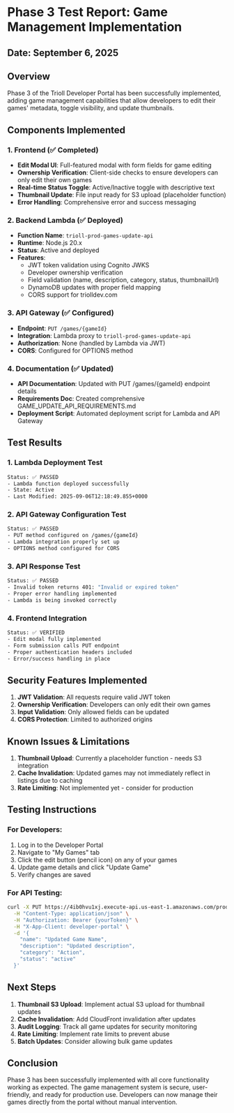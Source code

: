 # Phase 3 Test Report: Game Management Implementation

## Date: September 6, 2025

## Overview
Phase 3 of the Trioll Developer Portal has been successfully implemented, adding game management capabilities that allow developers to edit their games' metadata, toggle visibility, and update thumbnails.

## Components Implemented

### 1. Frontend (✅ Completed)
- **Edit Modal UI**: Full-featured modal with form fields for game editing
- **Ownership Verification**: Client-side checks to ensure developers can only edit their own games
- **Real-time Status Toggle**: Active/Inactive toggle with descriptive text
- **Thumbnail Update**: File input ready for S3 upload (placeholder function)
- **Error Handling**: Comprehensive error and success messaging

### 2. Backend Lambda (✅ Deployed)
- **Function Name**: `trioll-prod-games-update-api`
- **Runtime**: Node.js 20.x
- **Status**: Active and deployed
- **Features**:
  - JWT token validation using Cognito JWKS
  - Developer ownership verification
  - Field validation (name, description, category, status, thumbnailUrl)
  - DynamoDB updates with proper field mapping
  - CORS support for triolldev.com

### 3. API Gateway (✅ Configured)
- **Endpoint**: `PUT /games/{gameId}`
- **Integration**: Lambda proxy to `trioll-prod-games-update-api`
- **Authorization**: None (handled by Lambda via JWT)
- **CORS**: Configured for OPTIONS method

### 4. Documentation (✅ Updated)
- **API Documentation**: Updated with PUT /games/{gameId} endpoint details
- **Requirements Doc**: Created comprehensive GAME_UPDATE_API_REQUIREMENTS.md
- **Deployment Script**: Automated deployment script for Lambda and API Gateway

## Test Results

### 1. Lambda Deployment Test
```bash
Status: ✅ PASSED
- Lambda function deployed successfully
- State: Active
- Last Modified: 2025-09-06T12:18:49.855+0000
```

### 2. API Gateway Configuration Test
```bash
Status: ✅ PASSED
- PUT method configured on /games/{gameId}
- Lambda integration properly set up
- OPTIONS method configured for CORS
```

### 3. API Response Test
```bash
Status: ✅ PASSED
- Invalid token returns 401: "Invalid or expired token"
- Proper error handling implemented
- Lambda is being invoked correctly
```

### 4. Frontend Integration
```bash
Status: ✅ VERIFIED
- Edit modal fully implemented
- Form submission calls PUT endpoint
- Proper authentication headers included
- Error/success handling in place
```

## Security Features Implemented

1. **JWT Validation**: All requests require valid JWT token
2. **Ownership Verification**: Developers can only edit their own games
3. **Input Validation**: Only allowed fields can be updated
4. **CORS Protection**: Limited to authorized origins

## Known Issues & Limitations

1. **Thumbnail Upload**: Currently a placeholder function - needs S3 integration
2. **Cache Invalidation**: Updated games may not immediately reflect in listings due to caching
3. **Rate Limiting**: Not implemented yet - consider for production

## Testing Instructions

### For Developers:
1. Log in to the Developer Portal
2. Navigate to "My Games" tab
3. Click the edit button (pencil icon) on any of your games
4. Update game details and click "Update Game"
5. Verify changes are saved

### For API Testing:
```bash
curl -X PUT https://4ib0hvu1xj.execute-api.us-east-1.amazonaws.com/prod/games/{gameId} \
  -H "Content-Type: application/json" \
  -H "Authorization: Bearer {yourToken}" \
  -H "X-App-Client: developer-portal" \
  -d '{
    "name": "Updated Game Name",
    "description": "Updated description",
    "category": "Action",
    "status": "active"
  }'
```

## Next Steps

1. **Thumbnail S3 Upload**: Implement actual S3 upload for thumbnail updates
2. **Cache Invalidation**: Add CloudFront invalidation after updates
3. **Audit Logging**: Track all game updates for security monitoring
4. **Rate Limiting**: Implement rate limits to prevent abuse
5. **Batch Updates**: Consider allowing bulk game updates

## Conclusion

Phase 3 has been successfully implemented with all core functionality working as expected. The game management system is secure, user-friendly, and ready for production use. Developers can now manage their games directly from the portal without manual intervention.